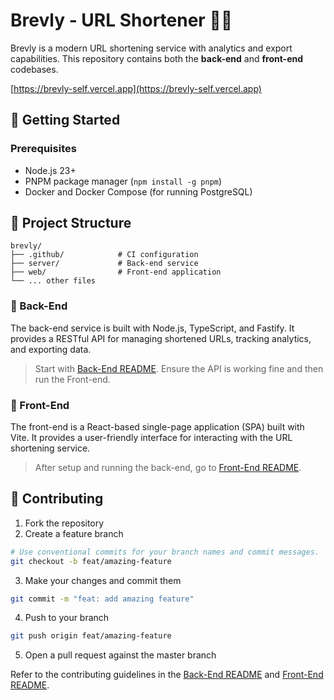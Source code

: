 # Brevly - URL Shortener 🔗✨

Brevly is a modern URL shortening service with analytics and export capabilities. This repository contains both the **back-end** and **front-end** codebases.

[https://brevly-self.vercel.app](https://brevly-self.vercel.app)

## 🚀 Getting Started

### Prerequisites

- Node.js 23+
- PNPM package manager (`npm install -g pnpm`)
- Docker and Docker Compose (for running PostgreSQL)

## 📁 Project Structure

```
brevly/
├── .github/            # CI configuration
├── server/             # Back-end service
├── web/                # Front-end application
└── ... other files
```

### 📂 Back-End

The back-end service is built with Node.js, TypeScript, and Fastify. It provides a RESTful API for managing shortened URLs, tracking analytics, and exporting data.

> Start with [Back-End README](./server/README.md). Ensure the API is working fine and then run the Front-end.

### 📂 Front-End

The front-end is a React-based single-page application (SPA) built with Vite. It provides a user-friendly interface for interacting with the URL shortening service.

> After setup and running the back-end, go to [Front-End README](./web/README.md).

## 🤝 Contributing

1. Fork the repository
2. Create a feature branch
```sh
# Use conventional commits for your branch names and commit messages.
git checkout -b feat/amazing-feature
```
3. Make your changes and commit them
```sh
git commit -m "feat: add amazing feature"
```
4. Push to your branch
```sh
git push origin feat/amazing-feature
```
5. Open a pull request against the master branch

Refer to the contributing guidelines in the [Back-End README](./server/README.md) and [Front-End README](./web/README.md).
